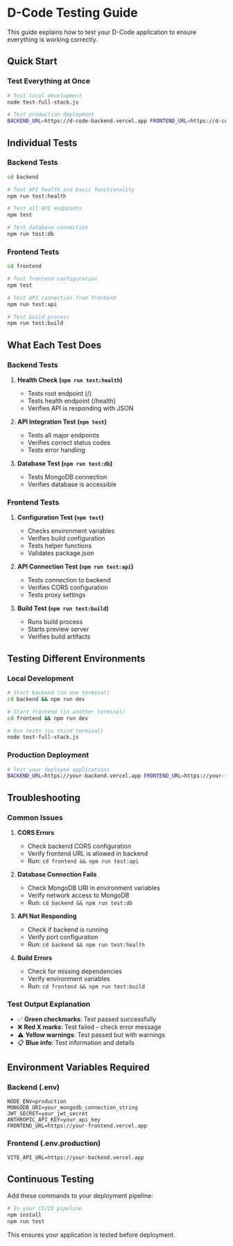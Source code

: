 # D-Code Testing Guide

This guide explains how to test your D-Code application to ensure everything is working correctly.

## Quick Start

### Test Everything at Once

```bash
# Test local development
node test-full-stack.js

# Test production deployment
BACKEND_URL=https://d-code-backend.vercel.app FRONTEND_URL=https://d-code-eight.vercel.app node test-full-stack.js
```

## Individual Tests

### Backend Tests

```bash
cd backend

# Test API health and basic functionality
npm run test:health

# Test all API endpoints
npm test

# Test database connection
npm run test:db
```

### Frontend Tests

```bash
cd frontend

# Test frontend configuration
npm test

# Test API connection from frontend
npm run test:api

# Test build process
npm run test:build
```

## What Each Test Does

### Backend Tests

1. **Health Check (`npm run test:health`)**

   - Tests root endpoint (/)
   - Tests health endpoint (/health)
   - Verifies API is responding with JSON

2. **API Integration Test (`npm test`)**

   - Tests all major endpoints
   - Verifies correct status codes
   - Tests error handling

3. **Database Test (`npm run test:db`)**
   - Tests MongoDB connection
   - Verifies database is accessible

### Frontend Tests

1. **Configuration Test (`npm test`)**

   - Checks environment variables
   - Verifies build configuration
   - Tests helper functions
   - Validates package.json

2. **API Connection Test (`npm run test:api`)**

   - Tests connection to backend
   - Verifies CORS configuration
   - Tests proxy settings

3. **Build Test (`npm run test:build`)**
   - Runs build process
   - Starts preview server
   - Verifies build artifacts

## Testing Different Environments

### Local Development

```bash
# Start backend (in one terminal)
cd backend && npm run dev

# Start frontend (in another terminal)
cd frontend && npm run dev

# Run tests (in third terminal)
node test-full-stack.js
```

### Production Deployment

```bash
# Test your deployed applications
BACKEND_URL=https://your-backend.vercel.app FRONTEND_URL=https://your-frontend.vercel.app node test-full-stack.js
```

## Troubleshooting

### Common Issues

1. **CORS Errors**

   - Check backend CORS configuration
   - Verify frontend URL is allowed in backend
   - Run: `cd frontend && npm run test:api`

2. **Database Connection Fails**

   - Check MongoDB URI in environment variables
   - Verify network access to MongoDB
   - Run: `cd backend && npm run test:db`

3. **API Not Responding**

   - Check if backend is running
   - Verify port configuration
   - Run: `cd backend && npm run test:health`

4. **Build Errors**
   - Check for missing dependencies
   - Verify environment variables
   - Run: `cd frontend && npm run test:build`

### Test Output Explanation

- ✅ **Green checkmarks**: Test passed successfully
- ❌ **Red X marks**: Test failed - check error message
- ⚠️ **Yellow warnings**: Test passed but with warnings
- 📋 **Blue info**: Test information and details

## Environment Variables Required

### Backend (.env)

```env
NODE_ENV=production
MONGODB_URI=your_mongodb_connection_string
JWT_SECRET=your_jwt_secret
ANTHROPIC_API_KEY=your_api_key
FRONTEND_URL=https://your-frontend.vercel.app
```

### Frontend (.env.production)

```env
VITE_API_URL=https://your-backend.vercel.app
```

## Continuous Testing

Add these commands to your deployment pipeline:

```bash
# In your CI/CD pipeline
npm install
npm run test
```

This ensures your application is tested before deployment.

